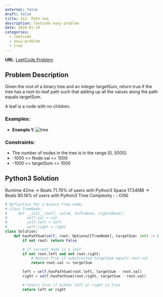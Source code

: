 ```yaml
---
external: false
draft: false
title: 112. Path Sum
description: leetcode easy problem
date: 2024-01-24
categories:
  - leetcode
  - easy-problem
  - tree
---
```


**URL**: [LeetCode Problem](https://leetcode.com/problems/path-sum/description/?envType=study-plan-v2&envId=top-interview-150)

## Problem Description

Given the root of a binary tree and an integer targetSum, return true if the tree has a root-to-leaf path such that adding up all the values along the path equals targetSum.

A leaf is a node with no children.

### Examples:

- **Example 1:**
  ![tree](/images/has-path-sum.png)

### Constraints:

- The number of nodes in the tree is in the range [0, 5000].
- -1000 <= Node.val <= 1000
- -1000 <= targetSum <= 1000

## Python3 Solution

Runtime 42ms → Beats 71.76% of users with Python3
Space 17.54MB → Beats 90.18% of users with Python3
Time Complexity : - O(N)

```python
# Definition for a binary tree node.
# class TreeNode:
#     def __init__(self, val=0, left=None, right=None):
#         self.val = val
#         self.left = left
#         self.right = right
class Solution:
    def hasPathSum(self, root: Optional[TreeNode], targetSum: int) -> bool:
        if not root: return False

        # if current node is a leaf
        if not root.left and not root.right:
            # Return True if substracted targetSum equals root.val
            return root.val == targetSum

        left = self.hasPathSum(root.left, targetSum - root.val)
        right = self.hasPathSum(root.right, targetSum - root.val)

        # return true if either left or right is true
        return left or right
```

